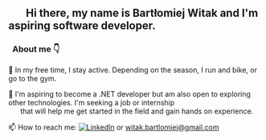 ## &nbsp;&nbsp;&nbsp;&nbsp;&nbsp;&nbsp;&nbsp;Hi there, my name is Bartłomiej Witak and I'm aspiring software developer.

###  &nbsp;&nbsp;About me 👇

🏃 In my free time, I stay active. Depending on the season, I run and bike, or go to the gym.

🌱 I'm aspiring to become a .NET developer but am also open to exploring other technologies. I'm seeking a job or internship<br>
&nbsp;&nbsp;&nbsp;&nbsp;&nbsp;&nbsp;that will help me get started in the field and gain hands on experience.

📫 How to reach me:  [![LinkedIn](https://img.shields.io/badge/LinkedIn-Profile-blue?style=flat&logo=linkedin)](https://www.linkedin.com/in/bartlomiej-witak) or witak.bartlomiej@gmail.com
